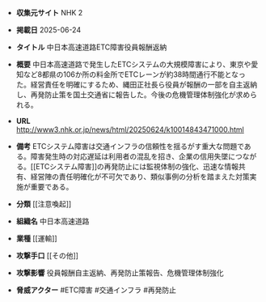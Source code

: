 - **収集元サイト**
NHK 2

- **掲載日**
2025-06-24

- **タイトル**
中日本高速道路ETC障害役員報酬返納

- **概要**
中日本高速道路で発生したETCシステムの大規模障害により、東京や愛知など8都県の106か所の料金所でETCレーンが約38時間通行不能となった。経営責任を明確にするため、縄田正社長ら役員が報酬の一部を自主返納し、再発防止策を国土交通省に報告した。今後の危機管理体制強化が求められる。

- **URL**
http://www3.nhk.or.jp/news/html/20250624/k10014843471000.html

- **備考**
ETCシステム障害は交通インフラの信頼性を揺るがす重大な問題である。障害発生時の対応遅延は利用者の混乱を招き、企業の信用失墜につながる。[[ETCシステム障害]]の再発防止には監視体制の強化、迅速な情報共有、経営陣の責任明確化が不可欠であり、類似事例の分析を踏まえた対策実施が重要である。

- **分類**
[[注意喚起]]

- **組織名**
中日本高速道路

- **業種**
[[運輸]]

- **攻撃手口**
[[その他]]

- **攻撃影響**
役員報酬自主返納、再発防止策報告、危機管理体制強化

- **脅威アクター**
#ETC障害 #交通インフラ #再発防止
